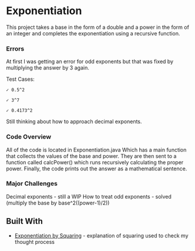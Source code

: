 # Exponentiation

This project takes a base in the form of a double and a power in the form of an integer and completes the exponentiation using a recursive function.

### Errors

At first I was getting an error for odd exponents but that was fixed by multiplying the answer by 3 again.

Test Cases:

	✓ 0.5^2

	✓ 3^7

	✓ 0.4173^2

Still thinking about how to approach decimal exponents.

### Code Overview

All of the code is located in Exponentiation.java Which has a main function that collects the values of the base and power. They are then sent to a function called calcPower() which runs recursively calculating the proper power. Finally, the code prints out the answer as a mathematical sentence.

### Major Challenges

Decimal exponents - still a WIP
How to treat odd exponents - solved (multiply the base by base^2((power-1)/2))

## Built With

* [Exponentiation by Squaring](https://en.wikipedia.org/wiki/Exponentiation_by_squaring#Basic_method) - explanation of squaring used to check my thought process
